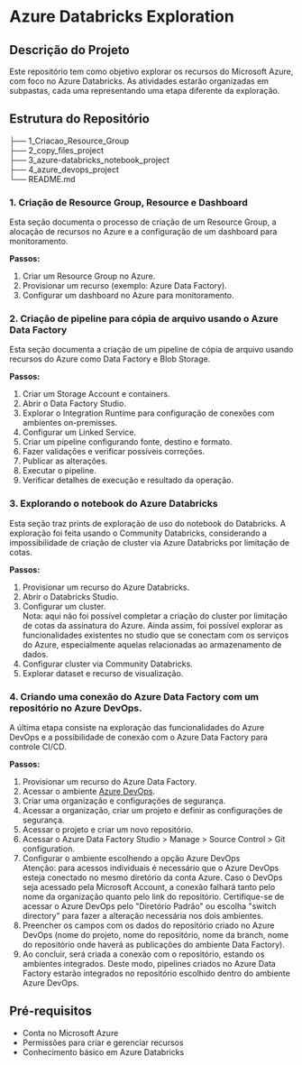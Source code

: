 # Azure Databricks Exploration

## Descrição do Projeto
Este repositório tem como objetivo explorar os recursos do Microsoft Azure, com foco no Azure Databricks. As atividades estarão organizadas em subpastas, cada uma representando uma etapa diferente da exploração.

## Estrutura do Repositório

├── 1_Criacao_Resource_Group <br/> 
├── 2_copy_files_project <br/> 
├── 3_azure-databricks_notebook_project <br/> 
├── 4_azure_devops_project <br/>
└── README.md

### 1. Criação de Resource Group, Resource e Dashboard
Esta seção documenta o processo de criação de um Resource Group, a alocação de recursos no Azure e a configuração de um dashboard para monitoramento.

**Passos:**
1. Criar um Resource Group no Azure.
2. Provisionar um recurso (exemplo: Azure Data Factory).
3. Configurar um dashboard no Azure para monitoramento.

### 2. Criação de pipeline para cópia de arquivo usando o Azure Data Factory
Esta seção documenta a criação de um pipeline de cópia de arquivo usando recursos do Azure como Data Factory e Blob Storage.

**Passos:**
1. Criar um Storage Account e containers.
2. Abrir o Data Factory Studio.
3. Explorar o Integration Runtime para configuração de conexões com ambientes on-premisses.
4. Configurar um Linked Service.
5. Criar um pipeline configurando fonte, destino e formato.
6. Fazer validações e verificar possíveis correções.
7. Publicar as alterações.
8. Executar o pipeline.
9. Verificar detalhes de execução e resultado da operação.

### 3. Explorando o notebook do Azure Databricks
Esta seção traz prints de exploração de uso do notebook do Databricks. A exploração foi feita usando o Community Databricks, considerando a impossibilidade de criação de cluster via Azure Databricks por limitação de cotas.

**Passos:**
1. Provisionar um recurso do Azure Databricks.
2. Abrir o Databricks Studio.
3. Configurar um cluster. <br/> 
Nota: aqui não foi possível completar a criação do cluster por limitação de cotas da assinatura do Azure. Ainda assim, foi possível explorar as funcionalidades existentes no studio que se conectam com os serviços do Azure, especialmente aquelas relacionadas ao armazenamento de dados.
4. Configurar cluster via Community Databricks.
5. Explorar dataset e recurso de visualização.

### 4. Criando uma conexão do Azure Data Factory com um repositório no Azure DevOps.
A última etapa consiste na exploração das funcionalidades do Azure DevOps e a possibilidade de conexão com o Azure Data Factory para controle CI/CD.

**Passos:**
1. Provisionar um recurso do Azure Data Factory.
2. Acessar o ambiente [Azure DevOps](https://dev.azure.com).
3. Criar uma organização e configurações de segurança.
4. Acessar a organização, criar um projeto e definir as configurações de segurança.
5. Acessar o projeto e criar um novo repositório.
6. Acessar o Azure Data Factory Studio > Manage > Source Control > Git configuration.
7. Configurar o ambiente escolhendo a opção Azure DevOps <br/>
Atenção: para acessos individuais é necessário que o Azure DevOps esteja conectado no mesmo diretório da conta Azure. Caso o DevOps seja acessado pela Microsoft Account, a conexão falhará tanto pelo nome da organização quanto pelo link do repositório. Certifique-se de acessar o Azure DevOps pelo "Diretório Padrão" ou escolha "switch directory" para fazer a alteração necessária nos dois ambientes.
8. Preencher os campos com os dados do repositório criado no Azure DevOps (nome do projeto, nome do repositório, nome da branch, nome do repositório onde haverá as publicações do ambiente Data Factory).
9. Ao concluir, será criada a conexão com o repositório, estando os ambientes integrados. Deste modo, pipelines criados no Azure Data Factory estarão integrados no repositório escolhido dentro do ambiente Azure DevOps.


## Pré-requisitos
- Conta no Microsoft Azure
- Permissões para criar e gerenciar recursos
- Conhecimento básico em Azure Databricks

